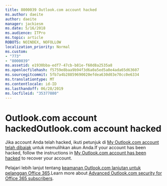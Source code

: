 ```yaml
---
title: 8000039 Outlook.com account hacked
ms.author: daeite
author: daeite
manager: jackiesm
ms.date: 5/16/2018
ms.audience: ITPro
ms.topic: article
ROBOTS: NOINDEX, NOFOLLOW
localization_priority: Normal
ms.custom:
- "773"
- "8000039"
ms.assetid: e1930bba-edf7-47cb-b81e-f60d8a2535a8
ms.openlocfilehash: f5759e8baa9b94f3d6a0a5ed5a0e4ada65d63607
ms.sourcegitcommit: 5fb7a4b28859690020efdea630d03e70cc0e6334
ms.translationtype: MT
ms.contentlocale: id-ID
ms.lasthandoff: 06/28/2019
ms.locfileid: "35377880"
---
```

# <a name="outlookcom-account-hacked"></a><span data-ttu-id="aa3f7-102">Outlook.com account hacked</span><span class="sxs-lookup"><span data-stu-id="aa3f7-102">Outlook.com account hacked</span></span>

<span data-ttu-id="aa3f7-103">Jika account Anda telah hacked, ikuti petunjuk di [My Outlook.com account telah dibajak](https://go.microsoft.com/fwlink/p/?linkid=874366) untuk memulihkan akun Anda.</span><span class="sxs-lookup"><span data-stu-id="aa3f7-103">If your account has been hacked, follow the instructions in [My Outlook.com account has been hacked](https://go.microsoft.com/fwlink/p/?linkid=874366) to recover your account.</span></span>
  
<span data-ttu-id="aa3f7-104">Pelajari lebih lanjut tentang [keamanan Outlook.com lanjutan untuk pelanggan Office 365](https://go.microsoft.com/fwlink/p/?linkid=874368).</span><span class="sxs-lookup"><span data-stu-id="aa3f7-104">Learn more about [Advanced Outlook.com security for Office 365 subscribers](https://go.microsoft.com/fwlink/p/?linkid=874368).</span></span>
  